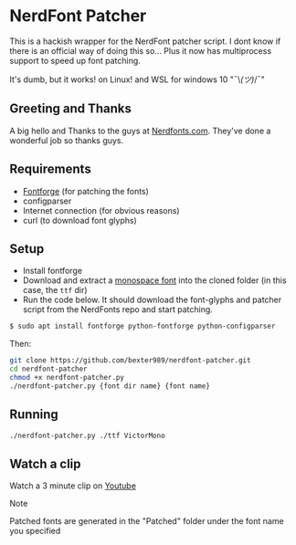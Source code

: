 # NerdFont Patcher

This is a hackish wrapper for the NerdFont patcher script.
I dont know if there is an official way of doing this so...
Plus it now has multiprocess support to speed up font patching.

It's dumb, but it works! on Linux! and WSL for windows 10 "¯\\_(ツ)_/¯"

## Greeting and Thanks

A big hello and Thanks to the guys at [Nerdfonts.com](https://www.nerdfonts.com). They've
done a wonderful job so thanks guys.


## Requirements

- [Fontforge](https://fontforge.org/en-US/downloads/) (for patching the fonts)
- configparser
- Internet connection (for obvious reasons)
- curl (to download font glyphs)

## Setup

- Install fontforge
- Download and extract a [monospace font](https://rubjo.github.io/victor-mono/)
  into the cloned folder (in this case, the ```ttf``` dir)
- Run the code below. It should download the font-glyphs
  and patcher script from the NerdFonts repo and start patching.

```bash
$ sudo apt install fontforge python-fontforge python-configparser
```

Then:

```bash
git clone https://github.com/bexter989/nerdfont-patcher.git
cd nerdfont-patcher
chmod +x nerdfont-patcher.py
./nerdfont-patcher.py {font dir name} {font name}
```

## Running

```bash
./nerdfont-patcher.py ./ttf VictorMono
```

## Watch a clip

Watch a 3 minute clip on [Youtube](https://youtu.be/ryKjZStHLtU)


> [!NOTE]
> Patched fonts are generated in the "Patched" folder under the font name you specified
